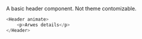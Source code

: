 A basic header component. Not theme contomizable.

```js
<Header animate>
    <p>Arwes details</p>
</Header>
```
